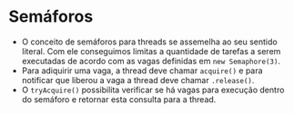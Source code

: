 # Semáforos

- O conceito de semáforos para threads se assemelha ao seu sentido literal. Com ele conseguimos limitas a quantidade de tarefas a serem executadas de acordo com as vagas definidas em `new Semaphore(3)`.
- Para adiquirir uma vaga, a thread deve chamar `acquire()` e para notificar que liberou a vaga a thread deve chamar `.release()`.
- O `tryAcquire()` possibilita verificar se há vagas para execução dentro do semáforo e retornar esta consulta para a thread.